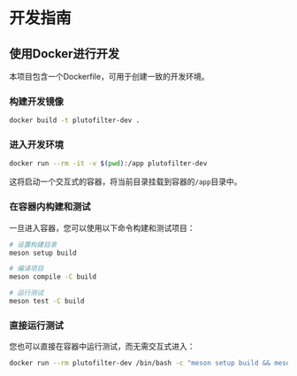 # 开发指南

## 使用Docker进行开发

本项目包含一个Dockerfile，可用于创建一致的开发环境。

### 构建开发镜像

```bash
docker build -t plutofilter-dev .
```

### 进入开发环境

```bash
docker run --rm -it -v $(pwd):/app plutofilter-dev
```

这将启动一个交互式的容器，将当前目录挂载到容器的`/app`目录中。

### 在容器内构建和测试

一旦进入容器，您可以使用以下命令构建和测试项目：

```bash
# 设置构建目录
meson setup build

# 编译项目
meson compile -C build

# 运行测试
meson test -C build
```

### 直接运行测试

您也可以直接在容器中运行测试，而无需交互式进入：

```bash
docker run --rm plutofilter-dev /bin/bash -c "meson setup build && meson compile -C build && meson test -C build"
```